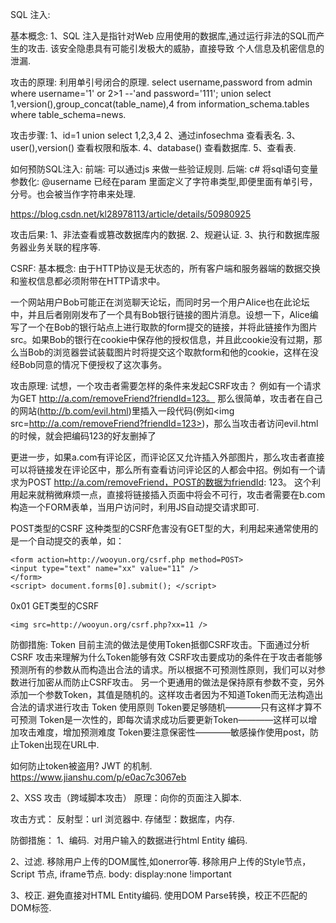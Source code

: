 SQL 注入:

基本概念:
1、SQL 注入是指针对Web 应用使用的数据库,通过运行非法的SQL而产生的攻击. 该安全隐患具有可能引发极大的威胁，直接导致
个人信息及机密信息的泄漏.

攻击的原理:
利用单引号闭合的原理.
select username,password from admin where username='1' or 2>1 --'and password='111';
union select 1,version(),group_concat(table_name),4 from information_schema.tables where
table_schema=news.

攻击步骤:
1、id=1 union select 1,2,3,4
2、通过infosechma 查看表名.
3、user(),version() 查看权限和版本.
4、database() 查看数据库.
5、查看表.

如何预防SQL注入:
前端:
可以通过js 来做一些验证规则.
后端:
c# 将sql语句变量参数化:
@username 已经在param 里面定义了字符串类型,即便里面有单引号，分号。也会被当作字符串来处理.

https://blog.csdn.net/kl28978113/article/details/50980925


攻击后果:
1、非法查看或篡改数据库内的数据.
2、规避认证.
3、执行和数据库服务器业务关联的程序等.

CSRF:
基本概念:
由于HTTP协议是无状态的，所有客户端和服务器端的数据交换和鉴权信息都必须附带在HTTP请求中。

一个网站用户Bob可能正在浏览聊天论坛，而同时另一个用户Alice也在此论坛中，并且后者刚刚发布了一个具有Bob银行链接的图片消息。设想一下，Alice编写了一个在Bob的银行站点上进行取款的form提交的链接，并将此链接作为图片src。如果Bob的银行在cookie中保存他的授权信息，并且此cookie没有过期，那么当Bob的浏览器尝试装载图片时将提交这个取款form和他的cookie，这样在没经Bob同意的情况下便授权了这次事务。

攻击原理:
试想，一个攻击者需要怎样的条件来发起CSRF攻击？
例如有一个请求为GET http://a.com/removeFriend?friendId=123。
那么很简单，攻击者在自己的网站(http://b.com/evil.html)里插入一段代码(例如<img src=http://a.com/removeFriend?friendId=123>)，那么当攻击者访问evil.html的时候，就会把编码123的好友删掉了


更进一步，如果a.com有评论区，而评论区又允许插入外部图片，那么攻击者直接可以将链接发在评论区中，那么所有查看访问评论区的人都会中招。例如有一个请求为POST http://a.com/removeFriend，POST的数据为friendId: 123。
这个利用起来就稍微麻烦一点，直接将链接插入页面中将会不可行，攻击者需要在b.com构造一个FORM表单，当用户访问时，利用JS自动提交请求即可.

POST类型的CSRF
这种类型的CSRF危害没有GET型的大，利用起来通常使用的是一个自动提交的表单，如：
```
<form action=http://wooyun.org/csrf.php method=POST>
<input type="text" name="xx" value="11" />
</form>
<script> document.forms[0].submit(); </script> 
```

0x01 GET类型的CSRF
```
<img src=http://wooyun.org/csrf.php?xx=11 /> 
```

防御措施:
Token
目前主流的做法是使用Token抵御CSRF攻击。下面通过分析CSRF 攻击来理解为什么Token能够有效
CSRF攻击要成功的条件在于攻击者能够预测所有的参数从而构造出合法的请求。所以根据不可预测性原则，我们可以对参数进行加密从而防止CSRF攻击。
另一个更通用的做法是保持原有参数不变，另外添加一个参数Token，其值是随机的。这样攻击者因为不知道Token而无法构造出合法的请求进行攻击
Token 使用原则
Token要足够随机————只有这样才算不可预测
Token是一次性的，即每次请求成功后要更新Token————这样可以增加攻击难度，增加预测难度
Token要注意保密性————敏感操作使用post，防止Token出现在URL中.

如何防止token被盗用?
JWT 的机制.
https://www.jianshu.com/p/e0ac7c3067eb


2、XSS 攻击（跨域脚本攻击）
原理：向你的页面注入脚本.

攻击方式：
反射型：url 浏览器中.
存储型：数据库，内存.

防御措施：
1、编码. 
对用户输入的数据进行html Entity 编码.

2、过滤.
移除用户上传的DOM属性,如onerror等.
移除用户上传的Style节点，Script 节点, iframe节点.
body: display:none !important

3、校正.
避免直接对HTML Entity编码.
使用DOM Parse转换，校正不匹配的DOM标签.
